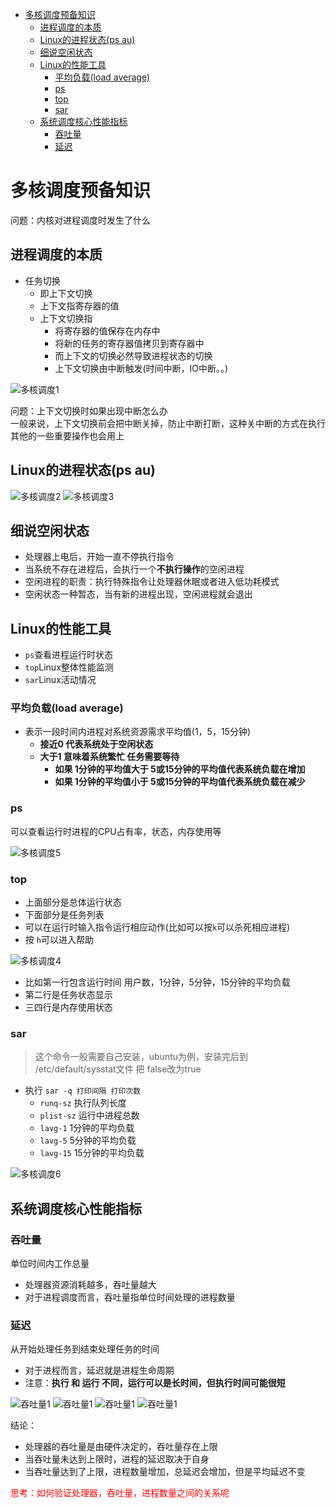 - [多核调度预备知识](#多核调度预备知识)
  - [进程调度的本质](#进程调度的本质)
  - [Linux的进程状态(ps au)](#linux的进程状态ps-au)
  - [细说空闲状态](#细说空闲状态)
  - [Linux的性能工具](#linux的性能工具)
    - [平均负载(load average)](#平均负载load-average)
    - [ps](#ps)
    - [top](#top)
    - [sar](#sar)
  - [系统调度核心性能指标](#系统调度核心性能指标)
    - [吞吐量](#吞吐量)
    - [延迟](#延迟)

# 多核调度预备知识

问题：内核对进程调度时发生了什么

## 进程调度的本质

* 任务切换
  * 即上下文切换
  * 上下文指寄存器的值
  * 上下文切换指
    * 将寄存器的值保存在内存中
    * 将新的任务的寄存器值拷贝到寄存器中
    * 而上下文的切换必然导致进程状态的切换
    * 上下文切换由中断触发(时间中断，IO中断。。)

![多核调度1](/pic/多核调度1.png)

问题：上下文切换时如果出现中断怎么办  
一般来说，上下文切换前会把中断关掉，防止中断打断，这种关中断的方式在执行其他的一些重要操作也会用上


## Linux的进程状态(ps au) 
![多核调度2](/pic/多核调度2.png)
![多核调度3](/pic/多核调度3.png)

## 细说空闲状态

* 处理器上电后，开始一直不停执行指令
* 当系统不存在进程后，会执行一个**不执行操作**的空闲进程
* 空闲进程的职责：执行特殊指令让处理器休眠或者进入低功耗模式
* 空闲状态一种暂态，当有新的进程出现，空闲进程就会退出

## Linux的性能工具

* ```ps```查看进程运行时状态
* ```top```Linux整体性能监测
* ```sar```Linux活动情况

### 平均负载(load average)

* 表示一段时间内进程对系统资源需求平均值(1，5，15分钟)
  * **接近0 代表系统处于空闲状态**
  * **大于1 意味着系统繁忙 任务需要等待**
    * **如果 1分钟的平均值大于 5或15分钟的平均值代表系统负载在增加**
    * **如果 1分钟的平均值小于 5或15分钟的平均值代表系统负载在减少**

### ps

可以查看运行时进程的CPU占有率，状态，内存使用等

![多核调度5](/pic/多核调度5.png)

### top

* 上面部分是总体运行状态
* 下面部分是任务列表
* 可以在运行时输入指令运行相应动作(比如可以按`k`可以杀死相应进程)
* 按 `h`可以进入帮助
  
![多核调度4](/pic/多核调度4.png)
* 比如第一行包含运行时间 用户数，1分钟，5分钟，15分钟的平均负载
* 第二行是任务状态显示
* 三四行是内存使用状态

### sar

> 这个命令一般需要自己安装，ubuntu为例，安装完后到 /etc/default/sysstat文件 把 false改为true

* 执行 `sar -q 打印间隔 打印次数`
  * `runq-sz` 执行队列长度
  * `plist-sz` 运行中进程总数 
  * `lavg-1`  1分钟的平均负载 
  * `lavg-5`  5分钟的平均负载
  * `lavg-15` 15分钟的平均负载

![多核调度6](/pic/多核调度6.png)

## 系统调度核心性能指标

### 吞吐量
  单位时间内工作总量
* 处理器资源消耗越多，吞吐量越大
* 对于进程调度而言，吞吐量指单位时间处理的进程数量

### 延迟
从开始处理任务到结束处理任务的时间

* 对于进程而言，延迟就是进程生命周期
* 注意：**执行 和 运行 不同，运行可以是长时间，但执行时间可能很短**

![吞吐量1](/pic/吞吐量1.png)
![吞吐量1](/pic/吞吐量2.png)
![吞吐量1](/pic/吞吐量3.png)
![吞吐量1](/pic/吞吐量4.png)

结论：
* 处理器的吞吐量是由硬件决定的，吞吐量存在上限
* 当吞吐量未达到上限时，进程的延迟取决于自身
* 当吞吐量达到了上限，进程数量增加，总延迟会增加，但是平均延迟不变

<font color=red>思考：如何验证处理器，吞吐量，进程数量之间的关系呢</font>